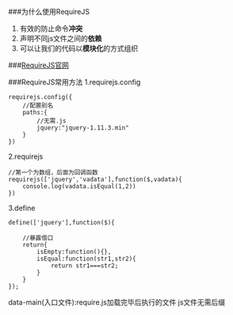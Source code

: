 ###为什么使用RequireJS
1. 有效的防止命令**冲突**
2. 声明不同js文件之间的**依赖**
3. 可以让我们的代码以**模块化**的方式组织

###[RequireJS官网](http://requirejs.org/)

###RequireJS常用方法
1.requirejs.config
```
requirejs.config({
	//配置别名
	paths:{
		//无需.js
		jquery:"jquery-1.11.3.min"
	}
})
```
2.requirejs
```
//第一个为数组，后面为回调函数
requirejs(['jquery','vadata'],function($,vadata){
	console.log(vadata.isEqual(1,2))
})

```
3.define
```
define(['jquery'],function($){

	//暴露借口
	return{
		isEmpty:function(){},
		isEqual:function(str1,str2){
			return str1===str2;
		}
	}
});

```

data-main(入口文件):require.js加载完毕后执行的文件 js文件无需后缀

